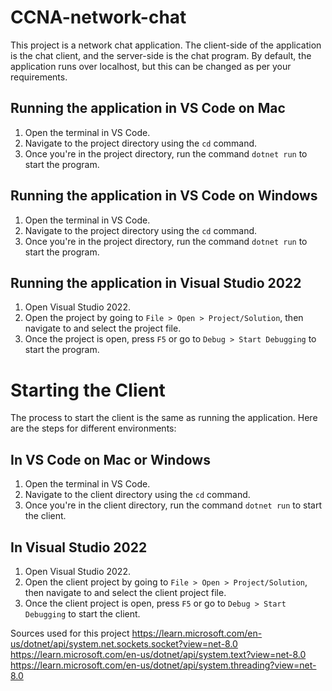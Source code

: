 # CCNA-network-chat

This project is a network chat application. The client-side of the application is the chat client, and the server-side is the chat program. By default, the application runs over localhost, but this can be changed as per your requirements.

## Running the application in VS Code on Mac

1. Open the terminal in VS Code.
2. Navigate to the project directory using the `cd` command.
3. Once you're in the project directory, run the command `dotnet run` to start the program.

## Running the application in VS Code on Windows

1. Open the terminal in VS Code.
2. Navigate to the project directory using the `cd` command.
3. Once you're in the project directory, run the command `dotnet run` to start the program.

## Running the application in Visual Studio 2022

1. Open Visual Studio 2022.
2. Open the project by going to `File > Open > Project/Solution`, then navigate to and select the project file.
3. Once the project is open, press `F5` or go to `Debug > Start Debugging` to start the program.

# Starting the Client

The process to start the client is the same as running the application. Here are the steps for different environments:

## In VS Code on Mac or Windows

1. Open the terminal in VS Code.
2. Navigate to the client directory using the `cd` command.
3. Once you're in the client directory, run the command `dotnet run` to start the client.

## In Visual Studio 2022

1. Open Visual Studio 2022.
2. Open the client project by going to `File > Open > Project/Solution`, then navigate to and select the client project file.
3. Once the client project is open, press `F5` or go to `Debug > Start Debugging` to start the client.


Sources used for this project
https://learn.microsoft.com/en-us/dotnet/api/system.net.sockets.socket?view=net-8.0
https://learn.microsoft.com/en-us/dotnet/api/system.text?view=net-8.0
https://learn.microsoft.com/en-us/dotnet/api/system.threading?view=net-8.0

